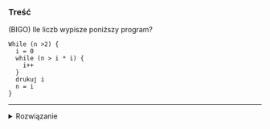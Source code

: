 ### Treść
(BIGO)
Ile liczb wypisze poniższy program?

```
While (n >2) {
  i = 0
  while (n > i * i) {
    i++
  }
  drukuj i
  n = i
}
```
------
<details><summary>Rozwiązanie</summary>
<p>

Zauważmy, że wewnętrzny while trwa sqrt n razy, a po każdym obrocie zewnętrznego while n staje się równy i, czyli $\sqrt{n}$. Czyli mamy równanie rekurencyjne $T(n) = T(\sqrt{n}) + O(\sqrt{n}$. Z Master Theorem oraz z doświadczenia związanego z strukturą van Emde Boasa, wiemy że rozwiązanie tego równania to $\log { \log{n}}$
